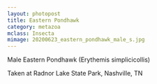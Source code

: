 ```yaml
---
layout: photopost
title: Eastern Pondhawk
category: metazoa
mclass: Insecta
mimage: 20200623_eastern_pondhawk_male_s.jpg
---
```


Male Eastern Pondhawk (Erythemis simplicicollis)

Taken at Radnor Lake State Park, Nashville, TN
